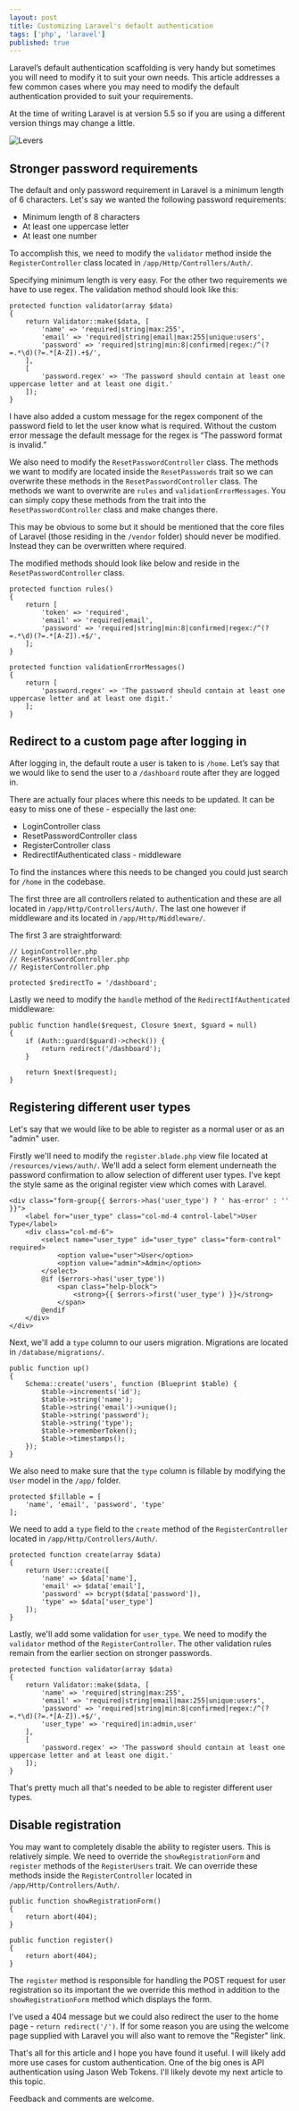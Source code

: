 ```yaml
---
layout: post
title: Customizing Laravel's default authentication
tags: ['php', 'laravel']
published: true
---
```


Laravel’s default authentication scaffolding is very handy but sometimes you will need to modify it to suit your own needs. This article addresses a few common cases where you may need to modify the default authentication provided to suit your requirements.

At the time of writing Laravel is at version 5.5 so if you are using a different version things may change a little.

![Levers](/img/lever.jpg "Levers")


## Stronger password requirements

The default and only password requirement in Laravel is a minimum length of 6 characters. Let's say we wanted the following password requirements:
* Minimum length of 8 characters
* At least one uppercase letter
* At least one number

To accomplish this, we need to modify the `validator` method inside the `RegisterController` class located in `/app/Http/Controllers/Auth/`. 

Specifying minimum length is very easy. For the other two requirements we have to use regex. The validation method should look like this:

```
protected function validator(array $data)
{
    return Validator::make($data, [
        'name' => 'required|string|max:255',
        'email' => 'required|string|email|max:255|unique:users',
        'password' => 'required|string|min:8|confirmed|regex:/^(?=.*\d)(?=.*[A-Z]).+$/',
    ],
    [
        'password.regex' => 'The password should contain at least one uppercase letter and at least one digit.'
    ]);
}
```

I have also added a custom message for the regex component of the password field to let the user know what is required. Without the custom error message the default message for the regex is “The password format is invalid.”

We also need to modify the `ResetPasswordController` class. The methods we want to modify are located inside the `ResetPasswords` trait so we can overwrite these methods in the `ResetPasswordController` class. The methods we want to overwrite are `rules` and `validationErrorMessages`. You can simply copy these methods from the trait into the `ResetPasswordController` class and make changes there.

This may be obvious to some but it should be mentioned that the core files of Laravel (those residing in the `/vendor` folder) should never be modified. Instead they can be overwritten where required.

The modified methods should look like below and reside in the `ResetPasswordController` class.

```
protected function rules()
{
    return [
        'token' => 'required',
        'email' => 'required|email',
        'password' => 'required|string|min:8|confirmed|regex:/^(?=.*\d)(?=.*[A-Z]).+$/',
    ];
}

protected function validationErrorMessages()
{
    return [
        'password.regex' => 'The password should contain at least one uppercase letter and at least one digit.'
    ];
}
```


## Redirect to a custom page after logging in

After logging in, the default route a user is taken to is `/home`. Let’s say that we would like to send the user to a `/dashboard` route after they are logged in.

There are actually four places where this needs to be updated. It can be easy to miss one of these - especially the last one:
* LoginController class
* ResetPasswordController class
* RegisterController class
* RedirectIfAuthenticated class - middleware

To find the instances where this needs to be changed you could just search for `/home` in the codebase.

The first three are all controllers related to authentication and these are all located in `/app/Http/Controllers/Auth/`. The last one however if middleware and its located in `/app/Http/Middleware/`.

The first 3 are straightforward:

```
// LoginController.php
// ResetPasswordController.php
// RegisterController.php

protected $redirectTo = '/dashboard';
```

Lastly we need to modify the `handle` method of the `RedirectIfAuthenticated` middleware:

```
public function handle($request, Closure $next, $guard = null)
{
    if (Auth::guard($guard)->check()) {
        return redirect('/dashboard');
    }

    return $next($request);
}
```


## Registering different user types

Let's say that we would like to be able to register as a normal user or as an "admin" user.

Firstly we'll need to modify the `register.blade.php` view file located at `/resources/views/auth/`. We'll add a select form element underneath the password confirmation to allow selection of different user types. I've kept the style same as the original register view which comes with Laravel.

```
<div class="form-group{{ $errors->has('user_type') ? ' has-error' : '' }}">
    <label for="user_type" class="col-md-4 control-label">User Type</label>
    <div class="col-md-6">
        <select name="user_type" id="user_type" class="form-control" required>
            <option value="user">User</option>
            <option value="admin">Admin</option>
        </select>
        @if ($errors->has('user_type'))
            <span class="help-block">
                <strong>{{ $errors->first('user_type') }}</strong>
            </span>
        @endif
    </div>
</div>
```

Next, we'll add a `type` column to our users migration. Migrations are located in `/database/migrations/`.

```
public function up()
{
    Schema::create('users', function (Blueprint $table) {
        $table->increments('id');
        $table->string('name');
        $table->string('email')->unique();
        $table->string('password');
        $table->string('type');
        $table->rememberToken();
        $table->timestamps();
    });
}
```

We also need to make sure that the `type` column is fillable by modifying the `User` model in the `/app/` folder.

```
protected $fillable = [
    'name', 'email', 'password', 'type'
];
```

We need to add a `type` field to the `create` method of the `RegisterController` located in `/app/Http/Controllers/Auth/`.

```
protected function create(array $data)
{
    return User::create([
        'name' => $data['name'],
        'email' => $data['email'],
        'password' => bcrypt($data['password']),
        'type' => $data['user_type']
    ]);
}
```

Lastly, we'll add some validation for `user_type`. We need to modify the `validator` method of the `RegisterController`. The other validation rules remain from the earlier section on stronger passwords.

```
protected function validator(array $data)
{
    return Validator::make($data, [
        'name' => 'required|string|max:255',
        'email' => 'required|string|email|max:255|unique:users',
        'password' => 'required|string|min:8|confirmed|regex:/^(?=.*\d)(?=.*[A-Z]).+$/',
        'user_type' => 'required|in:admin,user'
    ],
    [
        'password.regex' => 'The password should contain at least one uppercase letter and at least one digit.'
    ]);
}
```

That's pretty much all that's needed to be able to register different user types.

## Disable registration

You may want to completely disable the ability to register users. This is relatively simple. We need to override the `showRegistrationForm` and `register` methods of the `RegisterUsers` trait. We can override these methods inside the `RegisterController` located in `/app/Http/Controllers/Auth/`.

```
public function showRegistrationForm()
{
    return abort(404);
}

public function register()
{
    return abort(404);
}
```

The `register` method is responsible for handling the POST request for user registration so its important the we override this method in addition to the `showRegistrationForm` method which displays the form.

I've used a 404 message but we could also redirect the user to the home page - `return redirect('/')`. If for some reason you are using the welcome page supplied with Laravel you will also want to remove the "Register" link.

That's all for this article and I hope you have found it useful. I will likely add more use cases for custom authentication. One of the big ones is API authentication using Jason Web Tokens. I'll  likely devote my next article to this topic.

Feedback and comments are welcome.
